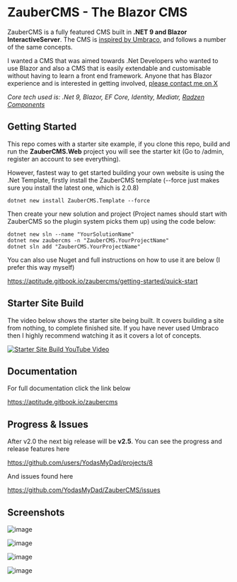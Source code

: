 # ZauberCMS - The Blazor CMS

ZauberCMS is a fully featured CMS built in **.NET 9 and Blazor InteractiveServer**. The CMS is [inspired by Umbraco](https://umbraco.com/), and follows a number of the same concepts.

I wanted a CMS that was aimed towards .Net Developers who wanted to use Blazor and also a CMS that is easily extendable and customisable without 
having to learn a front end framework. Anyone that has Blazor experience and is interested in getting involved, [please contact me on X](https://twitter.com/YodasMyDad)

_Core tech used is: .Net 9, Blazor, EF Core, Identity, Mediatr, [Radzen Components](https://www.radzen.com/blazor-components/)_

## Getting Started

This repo comes with a starter site example, if you clone this repo, build and run the **ZauberCMS.Web** project you will see the starter kit (Go to /admin, register an account to see everything).

However, fastest way to get started building your own website is using the .Net Template, firstly install the ZauberCMS template (--force just makes sure you install the latest one, which is 2.0.8)

`dotnet new install ZauberCMS.Template --force`

Then create your new solution and project (Project names should start with ZauberCMS so the plugin system picks them up) using the code below:

`dotnet new sln --name "YourSolutionName"`  
`dotnet new zaubercms -n "ZauberCMS.YourProjectName"`  
`dotnet sln add "ZauberCMS.YourProjectName"`

You can also use Nuget and full instructions on how to use it are below (I prefer this way myself)

https://aptitude.gitbook.io/zaubercms/getting-started/quick-start

## Starter Site Build

The video below shows the starter site being built. It covers building a site from nothing, to complete finished site. If you have never used Umbraco 
then I highly recommend watching it as it covers a lot of concepts.

[![Starter Site Build YouTube Video](https://aptitude.gitbook.io/~gitbook/image?url=https%3A%2F%2F417697475-files.gitbook.io%2F%7E%2Ffiles%2Fv0%2Fb%2Fgitbook-x-prod.appspot.com%2Fo%2Fspaces%252FVr2cbdfxDGZK1u2Fd59w%252Fuploads%252FQslhSO0S2IBKP3k7v0Qx%252Fyoutube-cover-2.png%3Falt%3Dmedia%26token%3Db4b0d4d1-35e7-4f72-a6a0-84a57ff49095&width=768&dpr=4&quality=100&sign=4611e2ee&sv=1)](https://www.youtube.com/watch?v=BvULaHbiIEU)

## Documentation

For full documentation click the link below

https://aptitude.gitbook.io/zaubercms

## Progress & Issues

After v2.0 the next big release will be **v2.5**. You can see the progress and release features here

https://github.com/users/YodasMyDad/projects/8

And issues found here

https://github.com/YodasMyDad/ZauberCMS/issues

## Screenshots

![image](https://aptitude.gitbook.io/~gitbook/image?url=https%3A%2F%2F417697475-files.gitbook.io%2F%7E%2Ffiles%2Fv0%2Fb%2Fgitbook-x-prod.appspot.com%2Fo%2Fspaces%252FVr2cbdfxDGZK1u2Fd59w%252Fuploads%252FhxtqIGPZ1wMcA2t0uOwW%252Fcontent.png%3Falt%3Dmedia%26token%3De32e0e71-5141-4280-90bc-38416c3665e9&width=768&dpr=4&quality=100&sign=c416ef3a&sv=1)

![image](https://aptitude.gitbook.io/~gitbook/image?url=https%3A%2F%2F417697475-files.gitbook.io%2F%7E%2Ffiles%2Fv0%2Fb%2Fgitbook-x-prod.appspot.com%2Fo%2Fspaces%252FVr2cbdfxDGZK1u2Fd59w%252Fuploads%252FCdGRoHmlULvm88BVp6W6%252Fmedia.png%3Falt%3Dmedia%26token%3D1dc107d2-5932-45b0-9997-a2ca9259b5e0&width=768&dpr=4&quality=100&sign=3390e9ae&sv=1)

![image](https://aptitude.gitbook.io/~gitbook/image?url=https%3A%2F%2F417697475-files.gitbook.io%2F%7E%2Ffiles%2Fv0%2Fb%2Fgitbook-x-prod.appspot.com%2Fo%2Fspaces%252FVr2cbdfxDGZK1u2Fd59w%252Fuploads%252FhjwyfhOsRZ6nlfpiRa84%252Fusers.png%3Falt%3Dmedia%26token%3Deb6d29d2-3193-4787-afbf-2f36e999e48c&width=768&dpr=4&quality=100&sign=a68ff483&sv=1)

![image](https://aptitude.gitbook.io/~gitbook/image?url=https%3A%2F%2F417697475-files.gitbook.io%2F%7E%2Ffiles%2Fv0%2Fb%2Fgitbook-x-prod.appspot.com%2Fo%2Fspaces%252FVr2cbdfxDGZK1u2Fd59w%252Fuploads%252FhxWB77t9ZfQfEoc3lJze%252Fwebsite.png%3Falt%3Dmedia%26token%3D67111c34-7af5-471c-868d-b05b75c677ee&width=768&dpr=4&quality=100&sign=3a295916&sv=1)


